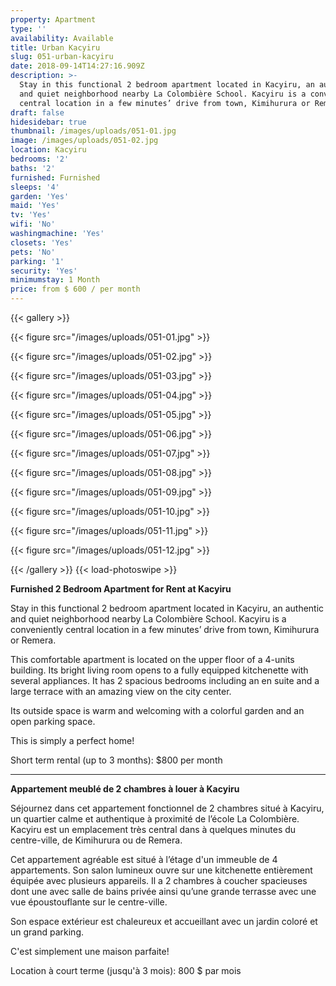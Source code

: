 ```yaml
---
property: Apartment
type: ''
availability: Available
title: Urban Kacyiru
slug: 051-urban-kacyiru
date: 2018-09-14T14:27:16.909Z
description: >-
  Stay in this functional 2 bedroom apartment located in Kacyiru, an authentic
  and quiet neighborhood nearby La Colombière School. Kacyiru is a conveniently
  central location in a few minutes’ drive from town, Kimihurura or Remera. 
draft: false
hidesidebar: true
thumbnail: /images/uploads/051-01.jpg
image: /images/uploads/051-02.jpg
location: Kacyiru
bedrooms: '2'
baths: '2'
furnished: Furnished
sleeps: '4'
garden: 'Yes'
maid: 'Yes'
tv: 'Yes'
wifi: 'No'
washingmachine: 'Yes'
closets: 'Yes'
pets: 'No'
parking: '1'
security: 'Yes'
minimumstay: 1 Month
price: from $ 600 / per month
---
```

{{< gallery >}} 

{{< figure src="/images/uploads/051-01.jpg" >}} 

{{< figure src="/images/uploads/051-02.jpg" >}}

 {{< figure src="/images/uploads/051-03.jpg" >}} 

{{< figure src="/images/uploads/051-04.jpg" >}}

{{< figure src="/images/uploads/051-05.jpg" >}}

 {{< figure src="/images/uploads/051-06.jpg" >}}

 {{< figure src="/images/uploads/051-07.jpg" >}}

 {{< figure src="/images/uploads/051-08.jpg" >}}

{{< figure src="/images/uploads/051-09.jpg" >}} 

{{< figure src="/images/uploads/051-10.jpg" >}}

 {{< figure src="/images/uploads/051-11.jpg" >}} 

{{< figure src="/images/uploads/051-12.jpg" >}}

 {{< /gallery >}} {{< load-photoswipe >}}

**Furnished 2 Bedroom Apartment for Rent at Kacyiru**

Stay in this functional 2 bedroom apartment located in Kacyiru, an authentic and quiet neighborhood nearby La Colombière School. Kacyiru is a conveniently central location in a few minutes’ drive from town, Kimihurura or Remera. 

This comfortable apartment is located on the upper floor of a 4-units building. Its bright living room opens to a fully equipped kitchenette with several appliances. It has 2 spacious bedrooms including an en suite and a large terrace with an amazing view on the city center.

Its outside space is warm and welcoming with a colorful garden and an open parking space. 

This is simply a perfect home!

Short term rental (up to 3 months): $800 per month

- - -

**Appartement meublé de 2 chambres à louer à Kacyiru**

Séjournez dans cet appartement fonctionnel de 2 chambres situé à Kacyiru, un quartier calme et authentique à proximité de l’école La Colombière. Kacyiru est un emplacement très central dans à quelques minutes du centre-ville, de Kimihurura ou de Remera. 

Cet appartement agréable est situé à l’étage d'un immeuble de 4 appartements. Son salon lumineux ouvre sur une kitchenette entièrement équipée avec plusieurs appareils. Il a 2 chambres à coucher spacieuses dont une avec salle de bains privée ainsi qu’une grande terrasse avec une vue époustouflante sur le centre-ville.

Son espace extérieur est chaleureux et accueillant avec un jardin coloré et un grand parking. 

C'est simplement une maison parfaite!

Location à court terme (jusqu'à 3 mois): 800 $ par mois
